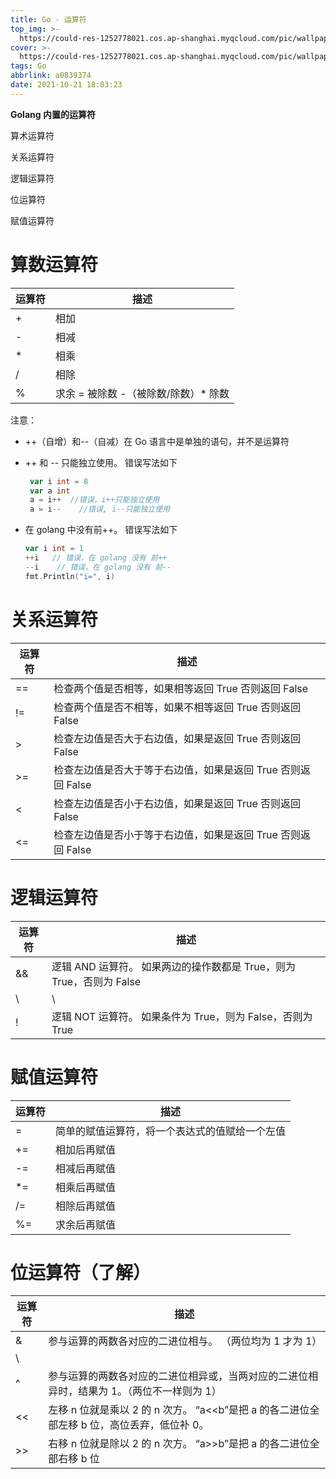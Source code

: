 ```yaml
---
title: Go - 运算符
top_img: >-
  https://could-res-1252778021.cos.ap-shanghai.myqcloud.com/pic/wallpaper/timg1.jpg
cover: >-
  https://could-res-1252778021.cos.ap-shanghai.myqcloud.com/pic/wallpaper/timg1.jpg
tags: Go
abbrlink: a0839374
date: 2021-10-21 18:03:23
---
```




**Golang 内置的运算符**

算术运算符

关系运算符

逻辑运算符

位运算符

赋值运算符



# **算数运算符**

| 运算符 | 描述                                 |
| ------ | ------------------------------------ |
| +      | 相加                                 |
| -      | 相减                                 |
| *      | 相乘                                 |
| /      | 相除                                 |
| %      | 求余 = 被除数 -（被除数/除数）* 除数 |

注意：

- ++（自增）和--（自减）在 Go 语言中是单独的语句，并不是运算符

- ++ 和 -- 只能独立使用。 错误写法如下

  ```go
   var i int = 8 
   var a int 
   a = i++  //错误，i++只能独立使用 
   a = i--    //错误, i--只能独立使用
  ```

- 在 golang 中没有前++。 错误写法如下

  ```go
  var i int = 1 
  ++i   // 错误，在 golang 没有 前++ 
  --i    // 错误，在 golang 没有 前-- 
  fmt.Println("i=", i)
  ```



# **关系运算符**

| 运算符 | 描述                                                         |
| ------ | ------------------------------------------------------------ |
| ==     | 检查两个值是否相等，如果相等返回 True 否则返回 False         |
| !=     | 检查两个值是否不相等，如果不相等返回 True 否则返回 False     |
| >      | 检查左边值是否大于右边值，如果是返回 True 否则返回 False     |
| >=     | 检查左边值是否大于等于右边值，如果是返回 True 否则返回 False |
| <      | 检查左边值是否小于右边值，如果是返回 True 否则返回 False     |
| <=     | 检查左边值是否小于等于右边值，如果是返回 True 否则返回 False |



# **逻辑运算符**

| 运算符 | 描述                                                         |
| ------ | ------------------------------------------------------------ |
| &&     | 逻辑 AND 运算符。 如果两边的操作数都是 True，则为 True，否则为 False |
| \      | \                                                            |
| !      | 逻辑 NOT 运算符。 如果条件为 True，则为 False，否则为 True   |



# **赋值运算符**

| 运算符 | 描述                                           |
| ------ | ---------------------------------------------- |
| =      | 简单的赋值运算符，将一个表达式的值赋给一个左值 |
| +=     | 相加后再赋值                                   |
| -=     | 相减后再赋值                                   |
| *=     | 相乘后再赋值                                   |
| /=     | 相除后再赋值                                   |
| %=     | 求余后再赋值                                   |



# **位运算符（了解）**

| 运算符 | 描述                                                         |
| ------ | ------------------------------------------------------------ |
| &      | 参与运算的两数各对应的二进位相与。 （两位均为 1 才为 1）     |
| \      |                                                              |
| ^      | 参与运算的两数各对应的二进位相异或，当两对应的二进位相异时，结果为 1。（两位不一样则为 1） |
| <<     | 左移 n 位就是乘以 2 的 n 次方。 “a<<b”是把 a 的各二进位全部左移 b 位，高位丢弃，低位补 0。 |
| >>     | 右移 n 位就是除以 2 的 n 次方。 “a>>b”是把 a 的各二进位全部右移 b 位 |



































